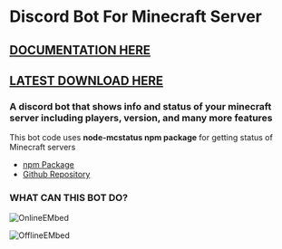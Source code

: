 # Discord Bot For Minecraft Server

## [DOCUMENTATION HERE](https://nooberpro.gitbook.io/minecraft-discord-bot/installation/setup)

## [LATEST DOWNLOAD HERE ](https://github.com/Nooberpro/minecraft-discord-bot/archive/refs/heads/main.zip)

### **A discord bot that shows info and status of your minecraft server including players, version, and many more features**

This bot code uses **node-mcstatus npm package** for getting status of Minecraft servers

- [npm Package](https://www.npmjs.com/package/node-mcstatus)
- [Github Repository](https://github.com/mcstatus-io/node-mcstatus)

### WHAT CAN THIS BOT DO?

![OnlineEMbed](https://i.imgur.com/HDjlmkE.png)

![OfflineEMbed](https://i.imgur.com/wODw8v1.png)
